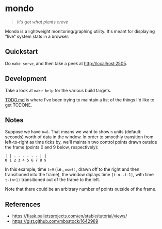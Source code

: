 # mondo

> _It's got what plants crave_

Mondo is a lightweight monitoring/graphing utility. It's meant for displaying
"live" system stats in a browser.

## Quickstart

Do `make serve`, and then take a peek at <http://localhost:2505>.

## Development

Take a look at `make help` for the various build targets.

[TODO.md](TODO.md) is where I've been trying to maintain a list of the things I'd like to
get TODONE.

## Notes

Suppose we have `n=8`. That means we want to show `n` units (default: seconds)
worth of data in the window. In order to smoothly transition from left-to-right
as time ticks by, we'll maintain two control points drawn outside the frame
(points 0 and 9 below, respectively):

```text
| | - - - - - - | |
0 1 2 3 4 5 6 7 8 9
```

In this example, time `t=9` (i.e., `now()`, drawn off to the right and then
transitioned into the frame), the window diplays time `[t-n..t-1]`, with time
`t-(n+1)` transitioned out of the frame to the left.

Note that there could be an arbitrary number of points outside of the frame.

## References

* <https://flask.palletsprojects.com/en/stable/tutorial/views/>
* <https://gist.github.com/mbostock/1642989>
